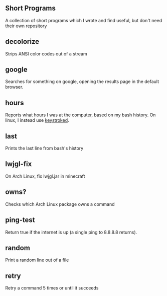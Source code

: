 Short Programs
---

A collection of short programs which I wrote and find useful, but don't need their own repository

decolorize
---
Strips ANSI color codes out of a stream

google
---
Searches for something on google, opening the results page in the default browser.

hours
---
Reports what hours I was at the computer, based on my bash history. On linux, I instead use [keystroked](https://github.com/vanceza/keystroked).

last
---
Prints the last line from bash's history

lwjgl-fix
---
On Arch Linux, fix lwjgl.jar in minecraft

owns?
---
Checks which Arch Linux package owns a command

ping-test
---
Return true if the internet is up (a single ping to 8.8.8.8 returns).

random
---
Print a random line out of a file

retry
---
Retry a command 5 times or until it succeeds
